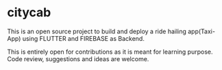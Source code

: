 # citycab
This is an open source project to build and deploy a ride hailing app(Taxi-App) using FLUTTER and FIREBASE as Backend.

This is entirely open for contributions as it is meant for learning purpose. Code review, suggestions and ideas are welcome.
